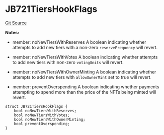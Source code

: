 # JB721TiersHookFlags
[Git Source](https://github.com/Bananapus/nana-721-hook/blob/e813fb5b7d17cd3d18023137d70a7b2f3911ad99/src/structs/JB721TiersHookFlags.sol)

**Notes:**
- member: noNewTiersWithReserves A boolean indicating whether attempts to add new tiers with a non-zero
`reserveFrequency` will revert.

- member: noNewTiersWithVotes A boolean indicating whether attempts to add new tiers with non-zero
`votingUnits` will revert.

- member: noNewTiersWithOwnerMinting A boolean indicating whether attempts to add new tiers with
`allowOwnerMint` set to true will revert.

- member: preventOverspending A boolean indicating whether payments attempting to spend more than the price of
the NFTs being minted will revert.


```solidity
struct JB721TiersHookFlags {
    bool noNewTiersWithReserves;
    bool noNewTiersWithVotes;
    bool noNewTiersWithOwnerMinting;
    bool preventOverspending;
}
```

